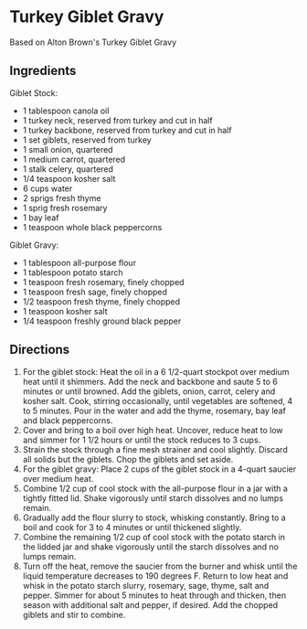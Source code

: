 # Turkey Giblet Gravy

Based on Alton Brown's Turkey Giblet Gravy

## Ingredients

Giblet Stock:
 - 1 tablespoon canola oil
 - 1 turkey neck, reserved from turkey and cut in half
 - 1 turkey backbone, reserved from turkey and cut in half
 - 1 set giblets, reserved from turkey
 - 1 small onion, quartered
 - 1 medium carrot, quartered
 - 1 stalk celery, quartered
 - 1/4 teaspoon kosher salt
 - 6 cups water
 - 2 sprigs fresh thyme
 - 1 sprig fresh rosemary
 - 1 bay leaf
 - 1 teaspoon whole black peppercorns
 
Giblet Gravy:
 - 1 tablespoon all-purpose flour
 - 1 tablespoon potato starch
 - 1 teaspoon fresh rosemary, finely chopped
 - 1 teaspoon fresh sage, finely chopped
 - 1/2 teaspoon fresh thyme, finely chopped
 - 1 teaspoon kosher salt
 - 1/4 teaspoon freshly ground black pepper

## Directions
1. For the giblet stock: Heat the oil in a 6 1/2-quart stockpot over medium heat until it shimmers. 
   Add the neck and backbone and saute 5 to 6 minutes or until browned. 
   Add the giblets, onion, carrot, celery and kosher salt. 
   Cook, stirring occasionally, until vegetables are softened, 4 to 5 minutes. 
   Pour in the water and add the thyme, rosemary, bay leaf and black peppercorns. 
1. Cover and bring to a boil over high heat. 
   Uncover, reduce heat to low and simmer for 1 1/2 hours or until the stock reduces to 3 cups. 
1. Strain the stock through a fine mesh strainer and cool slightly. 
   Discard all solids but the giblets. Chop the giblets and set aside. 
1. For the giblet gravy: Place 2 cups of the giblet stock in a 4-quart saucier over medium heat. 
1. Combine 1/2 cup of cool stock with the all-purpose flour in a jar with a tightly fitted lid. 
   Shake vigorously until starch dissolves and no lumps remain. 
1. Gradually add the flour slurry to stock, whisking constantly. 
   Bring to a boil and cook for 3 to 4 minutes or until thickened slightly. 
1. Combine the remaining 1/2 cup of cool stock with the potato starch in the lidded jar 
   and shake vigorously until the starch dissolves and no lumps remain. 
1. Turn off the heat, remove the saucier from the burner and whisk until the liquid temperature 
   decreases to 190 degrees F. 
   Return to low heat and whisk in the potato starch slurry, rosemary, sage, thyme, salt and pepper. 
   Simmer for about 5 minutes to heat through and thicken, then season with additional salt and pepper, if desired. 
   Add the chopped giblets and stir to combine.

